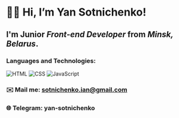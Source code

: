 # 👋🏼 Hi, I’m **Yan Sotnichenko**!
## I'm Junior *Front-end Developer* from *Minsk, Belarus*.
### Languages and Technologies:
![HTML](https://img.shields.io/badge/HTML-090909?style=for-the-badge&logo=html5)
![CSS](https://img.shields.io/badge/CSS-090909?style=for-the-badge&logo=css3)
![JavaScript](https://img.shields.io/badge/JavaScript-090909?style=for-the-badge&logo=JavaScript)
### ✉️ Mail me: sotnichenko.ian@gmail.com
### 🌐 Telegram: yan-sotnichenko
<!---
ian-sotnichenko/ian-sotnichenko is a ✨ special ✨ repository because its `README.md` (this file) appears on your GitHub profile.
You can click the Preview link to take a look at your changes.
--->
